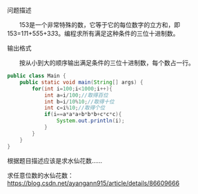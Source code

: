 问题描述

　　153是一个非常特殊的数，它等于它的每位数字的立方和，即153=1*1*1+5*5*5+3*3*3。编程求所有满足这种条件的三位十进制数。

输出格式

　　按从小到大的顺序输出满足条件的三位十进制数，每个数占一行。


```java
public class Main {
    public static void main(String[] args) {
        for(int i=100;i<1000;i++){
            int a=i/100;//取得百位
            int b=i/10%10;//取得十位
            int c=i%10;//取得个位
            if(i==a*a*a+b*b*b+c*c*c){
                System.out.println(i);
            }
        }
    }
}
```

根据题目描述应该是求水仙花数……

求任意位数的水仙花数：
https://blog.csdn.net/ayangann915/article/details/86609666
